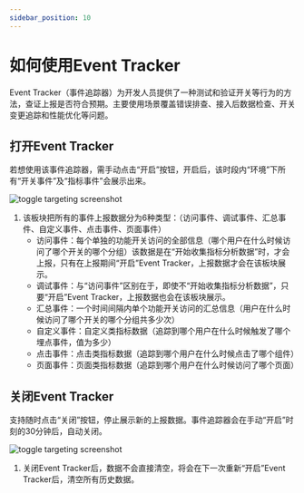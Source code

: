 ```yaml
---
sidebar_position: 10
---
```


# 如何使用Event Tracker

Event Tracker（事件追踪器）为开发人员提供了一种测试和验证开关等行为的方法，查证上报是否符合预期。主要使用场景覆盖错误排查、接入后数据检查、开关变更追踪和性能优化等问题。

## 打开Event Tracker
若想使用该事件追踪器，需手动点击“开启”按钮，开启后，该时段内“环境”下所有“开关事件”及“指标事件”会展示出来。

![toggle targeting screenshot](/approval_settings.png)

1. 该板块把所有的事件上报数据分为6种类型：（访问事件、调试事件、汇总事件、自定义事件、点击事件、页面事件）
    - 访问事件：每个单独的功能开关访问的全部信息（哪个用户在什么时候访问了哪个开关的哪个分组）该数据是在“开始收集指标分析数据”时，才会上报，只有在上报期间“开启”Event Tracker，上报数据才会在该板块展示。
    - 调试事件：与“访问事件”区别在于，即使不“开始收集指标分析数据”，只要“开启”Event Tracker，上报数据也会在该板块展示。
    - 汇总事件：一个时间间隔内单个功能开关访问的汇总信息（用户在什么时候访问了哪个开关的哪个分组共多少次）
    - 自定义事件：自定义类指标数据（追踪到哪个用户在什么时候触发了哪个埋点事件，值为多少）
    - 点击事件：点击类指标数据（追踪到哪个用户在什么时候点击了哪个组件）
    - 页面事件：页面类指标数据（追踪到哪个用户在什么时候访问了哪个页面）

## 关闭Event Tracker
支持随时点击“关闭”按钮，停止展示新的上报数据。事件追踪器会在手动“开启”时刻的30分钟后，自动关闭。

![toggle targeting screenshot](/approval_settings.png)

1. 关闭Event Tracker后，数据不会直接清空，将会在下一次重新“开启”Event Tracker后，清空所有历史数据。
